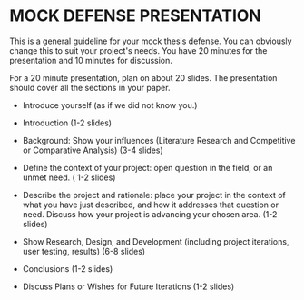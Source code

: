 # MOCK DEFENSE PRESENTATION

This is a general guideline for your mock thesis defense. You can obviously change this to suit your project's needs. 
You have 20 minutes for the presentation and 10 minutes for discussion. 

For a 20 minute presentation, plan on about 20 slides. The presentation should cover all the sections in your paper. 

* Introduce yourself \(as if we did not know you.\)

* Introduction (1-2 slides)

* Background: Show your influences \(Literature Research and Competitive or Comparative Analysis\) (3-4 slides)

* Define the context of your project: open question in the field, or an unmet need. ( 1-2 slides)

* Describe the project and rationale: place your project in the context of what you have just described, and how it addresses that question or need.
Discuss how your project is advancing your chosen area. (1-2 slides)

* Show Research, Design, and Development \(including project iterations, user testing, results\) (6-8 slides)

* Conclusions (1-2 slides)

* Discuss Plans or Wishes for Future Iterations (1-2 slides)



